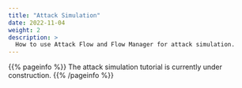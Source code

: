 ```yaml
---
title: "Attack Simulation"
date: 2022-11-04
weight: 2
description: >
  How to use Attack Flow and Flow Manager for attack simulation.
---
```


{{% pageinfo %}}
The attack simulation tutorial is  currently under construction.
{{% /pageinfo %}}